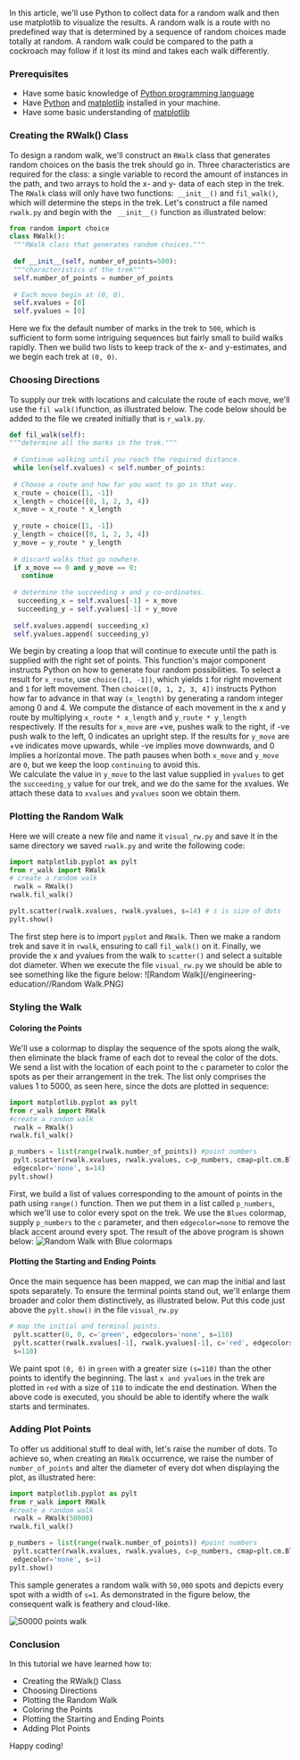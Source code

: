 In this article, we'll use Python to collect data for a random walk and then use matplotlib to visualize the results. A random walk is a route with no predefined way that is determined by a sequence of random choices made totally at random. A random walk could be compared to the path a cockroach may follow if it lost its mind and takes each walk differently. 

### Prerequisites
 - Have some basic knowledge of [Python programming language](https://docs.microsoft.com/en-us/windows/python/beginners)
 - Have [Python](https://www.journaldev.com/30076/install-python-windows-10) and [matplotlib](https://www.tutorialspoint.com/how-to-install-matplotlib-in-python) installed in your machine.
 - Have some basic understanding of [matplotlib](https://www.simplilearn.com/tutorials/python-tutorial/matplotlib)

### Creating the RWalk() Class
To design a random walk, we'll construct an `RWalk` class that generates random choices on the basis the trek should go in. Three characteristics are required for the class: a single variable to record the amount of instances in the path, and two arrays to hold the x- and y- data of each step in the trek. The `RWalk` class will only have two functions:` __init__()` and `fil_walk()`, which will determine the steps in the trek. Let's construct a file named `rwalk.py` and begin with the ` __init__()` function as illustrated below:

```python
from random import choice
class RWalk():
 """RWalk class that generates random choices."""
 
 def __init__(self, number_of_points=500):
 """characteristics of the trek"""
 self.number_of_points = number_of_points
 
 # Each move begin at (0, 0).
 self.xvalues = [0]
 self.yvalues = [0]
```
Here we fix the default number of marks in the trek to `500`, which is sufficient to form some intriguing sequences but fairly small to build walks rapidly. Then we build two lists to keep track of the x- and y-estimates, and we begin each trek at `(0, 0)`.

### Choosing Directions
To supply our trek with locations and calculate the route of each move, we'll use the `fil walk()`function, as illustrated below. The code below should be added to the file we created initially that is `r_walk.py`.

```python
def fil_walk(self):
"""determine all the marks in the trek."""
 
 # Continue walking until you reach the required distance. 
 while len(self.xvalues) < self.number_of_points:
 
 # Choose a route and how far you want to go in that way.
 x_route = choice([1, -1])
 x_length = choice([0, 1, 2, 3, 4])
 x_move = x_route * x_length
 
 y_route = choice([1, -1])
 y_length = choice([0, 1, 2, 3, 4])
 y_move = y_route * y_length
 
 # discard walks that go nowhere.
 if x_move == 0 and y_move == 0:
   continue
 
 # determine the succeeding x and y co-ordinates.
  succeeding_x = self.xvalues[-1] + x_move
  succeeding_y = self.yvalues[-1] + y_move
 
 self.xvalues.append( succeeding_x)
 self.yvalues.append( succeeding_y)
```
We begin by creating a loop that will continue to execute until the path is supplied with the right set of points. This function's major component instructs Python on how to generate four random possibilities.
To select a result for `x_route`, use `choice([1, -1])`, which yields `1` for right movement and `1` for left movement. Then `choice([0, 1, 2, 3, 4])` instructs Python how far to advance in that way `(x_length)`
by generating a random integer among 0 and 4.
We compute the distance of each movement in the x and y route by multiplying  `x_route * x_length` and `y_route * y_length` respectively.
If the results for `x_move` are +ve, pushes walk to the right, if -ve push walk to the left, 0 indicates an upright step.
If the results for `y_move` are +ve indicates move upwards, while -ve implies move downwards, and 0 implies a horizontal move.
The path pauses when both `x_move` and `y_move` are `0`, but we keep the loop `continuing` to avoid this.  
We calculate the value in `y_move` to the last value supplied in `yvalues` to get the `succeeding_y` value for our trek, and we do the same for the xvalues. We attach these data to `xvalues` and `yvalues` soon we obtain them.

### Plotting the Random Walk
Here we will create a new file and name it `visual_rw.py` and save it in the same directory we saved `rwalk.py` and write the following code:

```python
import matplotlib.pyplot as pylt
from r_walk import RWalk
# create a random walk
 rwalk = RWalk()
rwalk.fil_walk()

pylt.scatter(rwalk.xvalues, rwalk.yvalues, s=14) # s is size of dots
pylt.show()
```

The first step here is to import `pyplot` and `RWalk`. Then we make a random trek and save it in `rwalk`, ensuring to call `fil_walk()` on it. Finally, we provide the x and yvalues from the walk to `scatter()` and select a suitable dot diameter.
When we execute the file `visual_rw.py` we should be able to see something like the figure below: 
![Random Walk](/engineering-education//Random Walk.PNG)

### Styling the Walk
#### Coloring the Points
We'll use a colormap to display the sequence of the spots along the walk, then eliminate the black frame of each dot to reveal the color of the dots. We send a list with the location of each point to the `c` parameter to color the spots as per their arrangement in the trek. The list only comprises the values 1 to 5000, as seen here, since the dots are plotted in sequence:

```python
import matplotlib.pyplot as pylt
from r_walk import RWalk
#create a random walk
 rwalk = RWalk()
rwalk.fil_walk()

p_numbers = list(range(rwalk.number_of_points)) #point numbers
 pylt.scatter(rwalk.xvalues, rwalk.yvalues, c=p_numbers, cmap=plt.cm.Blues,
 edgecolor='none', s=14)
pylt.show()
```
First, we build a list of values corresponding to the amount of points in the path using `range()` function. Then we put them in a list called `p_numbers`, which we'll use to color every spot on the trek. We use the `Blues` colormap, supply `p_numbers` to the `c` parameter, and then `edgecolor=none` to remove the black accent around every spot.
The result of the above program is shown below:
![Random Walk with Blue colormaps](/engineering-education//Blue_colormap.PNG)

#### Plotting the Starting and Ending Points
Once the main sequence has been mapped, we can map the initial and last spots separately. To ensure the terminal points stand out, we'll enlarge them broader and color them distinctively, as illustrated below.
Put this code just above the `pylt.show()` in the file `visual_rw.py`
```python
# map the initial and terminal points.
 pylt.scatter(0, 0, c='green', edgecolors='none', s=110)
 pylt.scatter(rwalk.xvalues[-1], rwalk.yvalues[-1], c='red', edgecolors='none',
 s=110)
```

We paint spot `(0, 0)` in `green` with a greater size `(s=110)` than the other points to identify the beginning. The last `x and yvalues` in the trek are plotted in `red` with a size of `110` to indicate the end destination.
When the above code is executed, you should be able to identify where the walk starts and terminates.

### Adding Plot Points
To offer us additional stuff to deal with, let's raise the number of dots. To achieve so, when creating an `RWalk` occurrence, we raise the number of `number_of_points` and alter the diameter of every dot when displaying the plot, as illustrated here:

```python
import matplotlib.pyplot as pylt
from r_walk import RWalk
#create a random walk
 rwalk = RWalk(50000)
rwalk.fil_walk()

p_numbers = list(range(rwalk.number_of_points)) #point numbers
 pylt.scatter(rwalk.xvalues, rwalk.yvalues, c=p_numbers, cmap=plt.cm.Blues,
 edgecolor='none', s=1)
pylt.show()
```
This sample generates a random walk with `50,000` spots and depicts every spot with a width of `s=1`. As demonstrated in the figure below, the consequent walk is feathery and cloud-like.

![50000 points walk](/engineering-education//feathery.PNG)

### Conclusion
In this tutorial we have learned how to:
 - Creating the RWalk() Class
 - Choosing Directions
 - Plotting the Random Walk
 - Coloring the Points
 - Plotting the Starting and Ending Points
 - Adding Plot Points


Happy coding!
